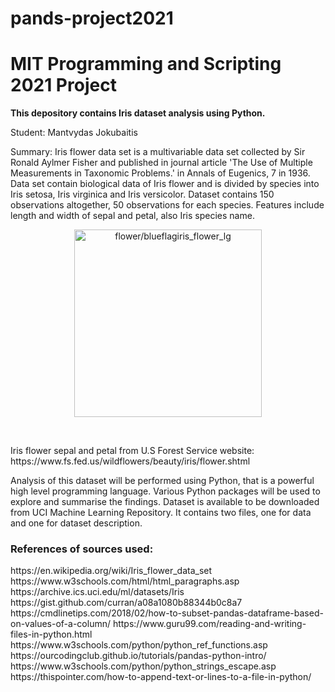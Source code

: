 # pands-project2021

<h1>MIT Programming and Scripting 2021 Project</h1>

<b>This depository contains Iris dataset analysis using Python.</b>

Student: Mantvydas Jokubaitis

Summary: Iris flower data set is a multivariable data set collected by Sir Ronald Aylmer Fisher and published in journal article 'The Use of Multiple Measurements in Taxonomic Problems.' in Annals of Eugenics, 7 in 1936. Data set contain biological data of Iris flower and is divided by species into Iris setosa, Iris virginica and Iris versicolor.
Dataset contains 150 observations altogether, 50 observations for each species. Features include length and width of sepal and petal, also Iris species name.

<p align="center"><img src="https://www.fs.fed.us/wildflowers/beauty/iris/images/flower/blueflagiris_flower_lg.jpg" alt="flower/blueflagiris_flower_lg" border="0" width=300px></p><br>
<p align="left">Iris flower sepal and petal from U.S Forest Service website: https://www.fs.fed.us/wildflowers/beauty/iris/flower.shtml</p>


Analysis of this dataset will be performed using Python, that is a powerful high level programming language. Various Python packages will be used to explore and summarise the findings. 
Dataset is available to be downloaded from UCI Machine Learning Repository. It contains two files, one for data and one for dataset description.

<h3>References of sources used:</h3>
https://en.wikipedia.org/wiki/Iris_flower_data_set
https://www.w3schools.com/html/html_paragraphs.asp
https://archive.ics.uci.edu/ml/datasets/Iris
https://gist.github.com/curran/a08a1080b88344b0c8a7
https://cmdlinetips.com/2018/02/how-to-subset-pandas-dataframe-based-on-values-of-a-column/
https://www.guru99.com/reading-and-writing-files-in-python.html
https://www.w3schools.com/python/python_ref_functions.asp
https://ourcodingclub.github.io/tutorials/pandas-python-intro/
https://www.w3schools.com/python/python_strings_escape.asp
https://thispointer.com/how-to-append-text-or-lines-to-a-file-in-python/

